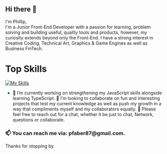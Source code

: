 ## Hi there 👋
I'm Phillip,<br>
I'm a Junior Front-End Developer with a passion for learning, problem solving and building useful, quality tools and products, however, my curiosity extends beyond only the Front-End.
I have a strong interest in Creative Coding, Technical Art, Graphics & Game Engines as well as Business FinTech.

<h1>Top Skills</h1>

[![My Skills](https://skillicons.dev/icons?i=js,html,css,vite)](https://skillicons.dev)

- 🔭 I’m currently working on strengthening my JavaScript skills alongside learning TypeScript.
👯 I’m looking to collaborate on fun and interesting projects that test my current knowledge as well as push my growth in a way that compliments myself and my collaborators equally. 
💬 Please feel free to reach out for a chat, whether it be just to chat, Network, questions or collaborate.
  
<h3>📫 You can reach me via: pfaber87@gmail.com.</h3>

  Thanks for stopping by.
